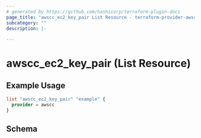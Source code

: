 ```yaml
---
# generated by https://github.com/hashicorp/terraform-plugin-docs
page_title: "awscc_ec2_key_pair List Resource - terraform-provider-awscc"
subcategory: ""
description: |-
  
---
```


# awscc_ec2_key_pair (List Resource)



## Example Usage

```terraform
list "awscc_ec2_key_pair" "example" {
  provider = awscc
}
```

<!-- schema generated by tfplugindocs -->
## Schema
